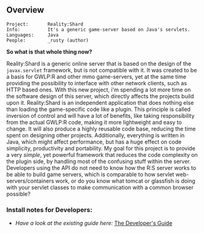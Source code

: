 ## Overview
    Project:       Reality:Shard 
    Info:          It's a generic game-server based on Java's servlets.
    Languages:     Java
    People:        _rusty (author)

**So what is that whole thing now?**

Reality:Shard is a generic online server that is based on the design of the `javax.servlet` framework, but is not compatible with it. It was created to be a basis for GWLP:R and other mmo game-servers, yet at the same time providing the possibility to interface with other network clients, such as HTTP based ones. With this new project, i'm spending a lot more time on the software design of this server, which directly affects the projects build upon it. Reality:Shard is an independent application that does nothing else than loading the game-specific code like a plugin. This principle is called inversion of control and will have a lot of benefits, like taking responsibility from the actual GWLP:R code, making it more lightweight and easy to change. It will also produce a highly reusable code base, reducing the time spent on designing other projects. Additionally, everything is written in Java, which might affect performance, but has a huge effect on code simplicity, productivity and portability. My goal for this project is to provide a very _simple_, yet powerful framework that reduces the code complexity on the plugin side, by handling most of the confusing stuff within the server. Developers using the API do not need to know how the R:S server works to be able to build game servers, which is comparable to how servlet web-servers/containers work, or do you know what tomcat or glassfish is doing with your servlet classes to make communication with a common browser possible?


### Install notes for Developers:
 - _Have a look at the existing guide here:_  [The Developer's Guide](http://github.com/GameRevision/GWLP-R/wiki/Dev-HowTo)